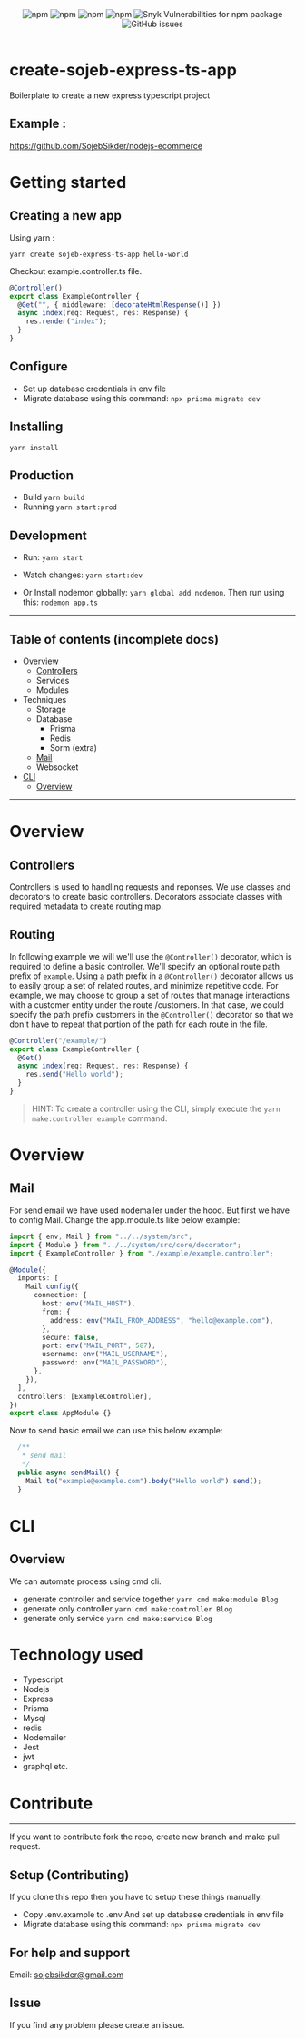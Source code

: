 <div align="center">
<img alt="npm" src="https://img.shields.io/npm/v/create-sojeb-express-ts-app/latest.svg?style=flat&logo=npm">
<img alt="npm" src="https://img.shields.io/npm/dm/create-sojeb-express-ts-app">
<img alt="npm" src="https://img.shields.io/npm/dy/create-sojeb-express-ts-app">
<img alt="npm" src="https://img.shields.io/badge/Typescript-294E80.svg?flat&logo=typescript">
<img alt="Snyk Vulnerabilities for npm package" src="https://img.shields.io/snyk/vulnerabilities/npm/create-sojeb-express-ts-app">
<img alt="GitHub issues" src="https://img.shields.io/github/issues/sojebsikder/create-sojeb-express-ts-app">

</div>

<br />

# create-sojeb-express-ts-app

Boilerplate to create a new express typescript project

## Example :

https://github.com/SojebSikder/nodejs-ecommerce

# Getting started

## Creating a new app

Using yarn :

```
yarn create sojeb-express-ts-app hello-world
```

Checkout example.controller.ts file.

```typescript
@Controller()
export class ExampleController {
  @Get("", { middleware: [decorateHtmlResponse()] })
  async index(req: Request, res: Response) {
    res.render("index");
  }
}
```

## Configure

- Set up database credentials in env file
- Migrate database using this command:
  `npx prisma migrate dev`

## Installing

```
yarn install
```

## Production

- Build `yarn build`
- Running `yarn start:prod`

## Development

- Run: `yarn start`

- Watch changes: `yarn start:dev`

- Or Install nodemon globally: `yarn global add nodemon`. Then run using this: `nodemon app.ts`

---

## Table of contents (incomplete docs)

- [Overview](#overview)
  - [Controllers](#controllers)
  - Services
  - Modules
- Techniques
  - Storage
  - Database
    - Prisma
    - Redis
    - Sorm (extra)
  - [Mail](#mail)
  - Websocket
- [CLI](#cli)
  - [Overview](#overview-1)

---

# Overview

## Controllers

Controllers is used to handling requests and reponses.
We use classes and decorators to create basic controllers. Decorators associate classes with required metadata to create routing map.

## Routing

In following example we will we'll use the `@Controller()` decorator, which is required to define a basic controller. We'll specify an optional route path prefix of `example`. Using a path prefix in a `@Controller()` decorator allows us to easily group a set of related routes, and minimize repetitive code. For example, we may choose to group a set of routes that manage interactions with a customer entity under the route /customers. In that case, we could specify the path prefix customers in the `@Controller()` decorator so that we don't have to repeat that portion of the path for each route in the file.

```typescript
@Controller("/example/")
export class ExampleController {
  @Get()
  async index(req: Request, res: Response) {
    res.send("Hello world");
  }
}
```

> HINT: To create a controller using the CLI, simply execute the `yarn make:controller example` command.

# Overview

## Mail

For send email we have used nodemailer under the hood.
But first we have to config Mail.
Change the app.module.ts like below example:

```typescript
import { env, Mail } from "../../system/src";
import { Module } from "../../system/src/core/decorator";
import { ExampleController } from "./example/example.controller";

@Module({
  imports: [
    Mail.config({
      connection: {
        host: env("MAIL_HOST"),
        from: {
          address: env("MAIL_FROM_ADDRESS", "hello@example.com"),
        },
        secure: false,
        port: env("MAIL_PORT", 587),
        username: env("MAIL_USERNAME"),
        password: env("MAIL_PASSWORD"),
      },
    }),
  ],
  controllers: [ExampleController],
})
export class AppModule {}
```

Now to send basic email we can use this below example:

```typescript
  /**
   * send mail
   */
  public async sendMail() {
    Mail.to("example@example.com").body("Hello world").send();
  }
```

# CLI

## Overview

We can automate process using cmd cli.

- generate controller and service together `yarn cmd make:module Blog`
- generate only controller `yarn cmd make:controller Blog`
- generate only service `yarn cmd make:service Blog`

# Technology used

- Typescript
- Nodejs
- Express
- Prisma
- Mysql
- redis
- Nodemailer
- Jest
- jwt
- graphql etc.

# Contribute

---

If you want to contribute fork the repo, create new branch and make pull request.

## Setup (Contributing)

If you clone this repo then you have to setup these things manually.

- Copy .env.example to .env And set up database credentials in env file
- Migrate database using this command:
  `npx prisma migrate dev`

## For help and support

Email: sojebsikder@gmail.com

## Issue

If you find any problem please create an issue.
